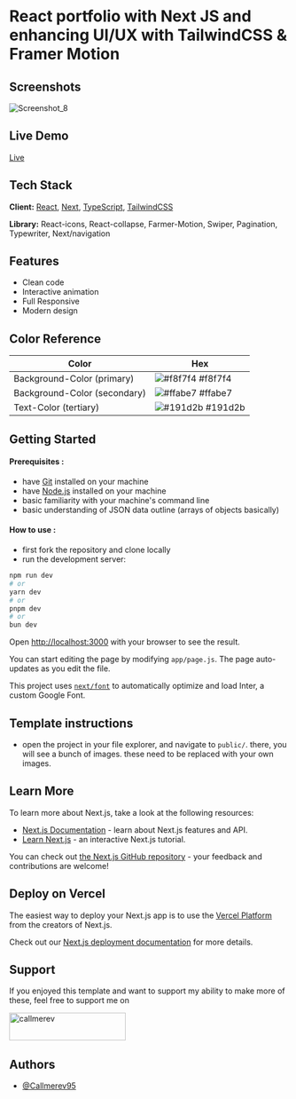 
# React portfolio with Next JS and enhancing UI/UX with TailwindCSS & Framer Motion






## Screenshots

![Screenshot_8](https://github.com/Callmerev95/NextJS_Portfolio/assets/154798324/9c4d0951-cc9e-4f83-8dde-d86fbd8508ea)

## Live Demo

[Live](https://next-js-portfolio-livid.vercel.app/)

## Tech Stack

**Client:** [React](https://react.dev/), [Next](https://nextjs.org/), [TypeScript](https://www.typescriptlang.org/), [TailwindCSS](https://tailwindcss.com/)

**Library:** React-icons, React-collapse, Farmer-Motion, Swiper, Pagination, Typewriter, Next/navigation


## Features

- Clean code
- Interactive animation
- Full Responsive
- Modern design

## Color Reference

| Color             | Hex                                                                |
| ----------------- | ------------------------------------------------------------------ |
| Background-Color (primary) | ![#f8f7f4](https://via.placeholder.com/10/f8f7f4?text=+) #f8f7f4 |
| Background-Color (secondary) | ![#ffabe7](https://via.placeholder.com/10/ffabe7?text=+) #ffabe7 |
| Text-Color  (tertiary) | ![#191d2b](https://via.placeholder.com/10/191d2b?text=+) #191d2b |



## Getting Started

 #### Prerequisites :
- have [Git](https://git-scm.com/) installed on your machine
- have [Node.js](https://nodejs.org/) installed on your machine
- basic familiarity with your machine's command line
- basic understanding of JSON data outline (arrays of objects basically)

#### How to use :
- first fork the repository and clone locally
-  run the development server:

```bash
npm run dev
# or
yarn dev
# or
pnpm dev
# or
bun dev
```

Open [http://localhost:3000](http://localhost:3000) with your browser to see the result.

You can start editing the page by modifying `app/page.js`. The page auto-updates as you edit the file.

This project uses [`next/font`](https://nextjs.org/docs/basic-features/font-optimization) to automatically optimize and load Inter, a custom Google Font.


## Template instructions

- open the project in your file explorer, and navigate to `public/`. there, you will see a bunch of images. these need to be replaced with your own images.

## Learn More

To learn more about Next.js, take a look at the following resources:

- [Next.js Documentation](https://nextjs.org/docs) - learn about Next.js features and API.
- [Learn Next.js](https://nextjs.org/learn) - an interactive Next.js tutorial.

You can check out [the Next.js GitHub repository](https://github.com/vercel/next.js/) - your feedback and contributions are welcome!

## Deploy on Vercel

The easiest way to deploy your Next.js app is to use the [Vercel Platform](https://vercel.com/new?utm_medium=default-template&filter=next.js&utm_source=create-next-app&utm_campaign=create-next-app-readme) from the creators of Next.js.

Check out our [Next.js deployment documentation](https://nextjs.org/docs/deployment) for more details.



## Support

If you enjoyed this template and want to support my ability to make more of these, feel free to
support me on

<p><a href="https://www.buymeacoffee.com/callmerev95"> <img align="left" src="https://cdn.buymeacoffee.com/buttons/v2/default-yellow.png" height="50" width="210" alt="callmerev" /></a><br><br><br>


## Authors

- [@Callmerev95](https://github.com/Callmerev95)

